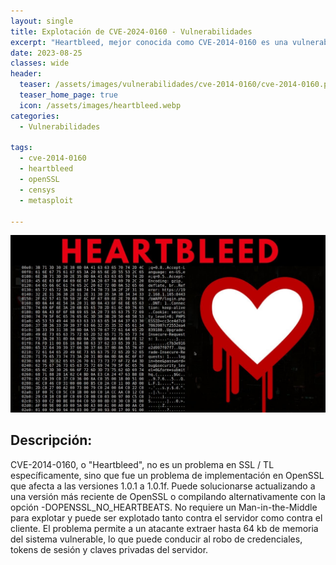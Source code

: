 ```yaml
---
layout: single
title: Explotación de CVE-2024-0160 - Vulnerabilidades
excerpt: "Heartbleed, mejor conocida como CVE-2014-0160 es una vulnerabilidad que permite a un atacante leer hasta 64 Kb de memoria por ataque en cualquier cliente o servidor conectado."
date: 2023-08-25
classes: wide
header:
  teaser: /assets/images/vulnerabilidades/cve-2014-0160/cve-2014-0160.png
  teaser_home_page: true
  icon: /assets/images/heartbleed.webp
categories:
  - Vulnerabilidades
 
tags:  
  - cve-2014-0160
  - heartbleed
  - openSSL
  - censys
  - metasploit
  
---
```


![](/assets/images/vulnerabilidades/cve-2014-0160/cve-2014-0160.png)

## Descripción:

CVE-2014-0160, o "Heartbleed", no es un problema en SSL / TL específicamente, sino que fue un problema de implementación en OpenSSL que afecta a las versiones 1.0.1 a 1.0.1f. Puede solucionarse actualizando a una versión más reciente de OpenSSL o compilando alternativamente con la opción -DOPENSSL_NO_HEARTBEATS. No requiere un Man-in-the-Middle para explotar y puede ser explotado tanto contra el servidor como contra el cliente. El problema permite a un atacante extraer hasta 64 kb de memoria del sistema vulnerable, lo que puede conducir al robo de credenciales, tokens de sesión y claves privadas del servidor.



